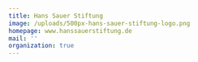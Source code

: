 ```yaml
---
title: Hans Sauer Stiftung
image: /uploads/500px-hans-sauer-stiftung-logo.png
homepage: www.hanssauerstiftung.de
mail: ''
organization: true
---
```


